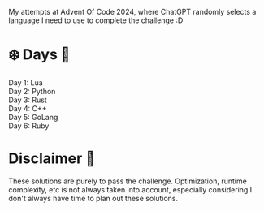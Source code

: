My attempts at Advent Of Code 2024, where ChatGPT randomly selects a language I need to use to complete the challenge :D

# ❄️ Days 🎄 <br>

Day 1: Lua <br>
Day 2: Python <br>
Day 3: Rust <br>
Day 4: C++ <br>
Day 5: GoLang <br>
Day 6: Ruby

# Disclaimer 🎅

These solutions are purely to pass the challenge. Optimization, runtime complexity, etc is not always taken into account, especially considering I don't always have time to plan out these solutions.
